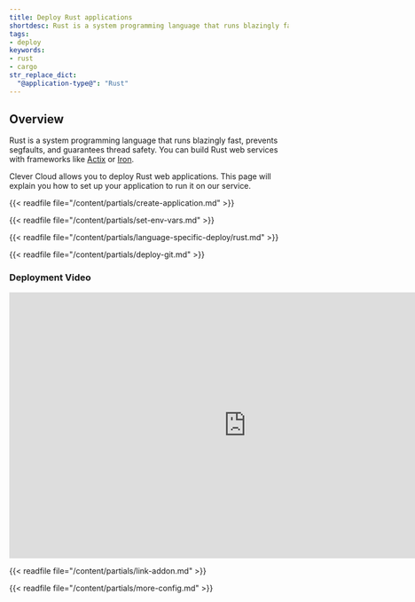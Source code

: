 ```yaml
---
title: Deploy Rust applications
shortdesc: Rust is a system programming language that runs blazingly fast, prevents segfaults, and guarantees thread safety.
tags:
- deploy
keywords:
- rust
- cargo
str_replace_dict:
  "@application-type@": "Rust"
---
```


## Overview

Rust is a system programming language that runs blazingly fast, prevents segfaults, and guarantees thread safety. You can build Rust web services with frameworks like [Actix](https://actix.rs/) or [Iron](https://github.com/iron/iron).

Clever Cloud allows you to deploy Rust web applications. This page will explain you how to set up your application to run it on our service.


{{< readfile file="/content/partials/create-application.md" >}}

{{< readfile file="/content/partials/set-env-vars.md" >}}

{{< readfile file="/content/partials/language-specific-deploy/rust.md" >}}

{{< readfile file="/content/partials/deploy-git.md" >}}

### Deployment Video

<iframe width="853" height="480" src="https://www.youtube.com/embed/mz_8jzrM13Y?rel=0&amp;showinfo=0" frameborder="0" allowfullscreen></iframe>

{{< readfile file="/content/partials/link-addon.md" >}}

{{< readfile file="/content/partials/more-config.md" >}}

